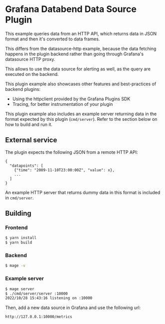 # Grafana Databend Data Source Plugin

This example queries data from an HTTP API, which returns data in JSON format and then it's converted to data frames.

This differs from the datasource-http example, because the data fetching happens in the plugin backend rather than going through Grafana's datasource HTTP proxy.

This allows to use the data source for alerting as well, as the query are executed on the backend.

This plugin example also showcases other features and best-practices of backend plugins:

- Using the httpclient provided by the Grafana Plugins SDK
- Tracing, for better instrumentation of your plugin

This plugin example also includes an example server returning data in the format expected by this plugin (`cmd/server`).
Refer to the section below on how to build and run it.

## External service

The plugin expects the following JSON from a remote HTTP API:

```
{
  "datapoints": [
    {"time": "2009-11-10T23:00:00Z", "value": x},
    ...
  ]
}
```

An example HTTP server that returns dummy data in this format is included in `cmd/server`.

## Building

### Frontend

```bash
$ yarn install
$ yarn build
```

### Backend

```bash
$ mage -v
```

### Example server

```bash
$ mage server
$ ./cmd/server/server :10000
2022/10/28 15:43:16 listening on :10000
```

Then, add a new data source in Grafana and use the following url:

```
http://127.0.0.1:10000/metrics
```
